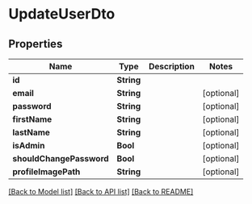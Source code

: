 # UpdateUserDto

## Properties
Name | Type | Description | Notes
------------ | ------------- | ------------- | -------------
**id** | **String** |  | 
**email** | **String** |  | [optional] 
**password** | **String** |  | [optional] 
**firstName** | **String** |  | [optional] 
**lastName** | **String** |  | [optional] 
**isAdmin** | **Bool** |  | [optional] 
**shouldChangePassword** | **Bool** |  | [optional] 
**profileImagePath** | **String** |  | [optional] 

[[Back to Model list]](../README.md#documentation-for-models) [[Back to API list]](../README.md#documentation-for-api-endpoints) [[Back to README]](../README.md)


